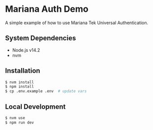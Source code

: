 # Mariana Auth Demo
A simple example of how to use Mariana Tek Universal Authentication.

## System Dependencies
- Node.js v14.2
- nvm

## Installation
```bash
$ nvm install
$ npm install
$ cp .env.example .env  # update vars
```

## Local Development
```bash
$ nvm use
$ npm run dev
```
